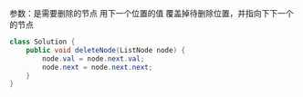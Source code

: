 参数：是需要删除的节点
用下一个位置的值 覆盖掉待删除位置，并指向下下一个的节点
```java
class Solution {
    public void deleteNode(ListNode node) {
        node.val = node.next.val;
        node.next = node.next.next;
    }
}
```